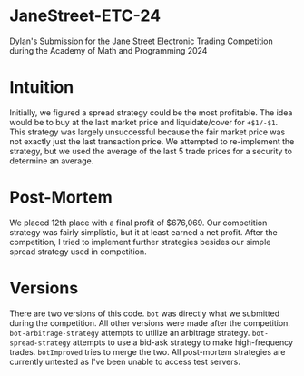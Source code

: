 # JaneStreet-ETC-24
Dylan's Submission for the Jane Street Electronic Trading Competition during the Academy of Math and Programming 2024


# Intuition
Initially, we figured a spread strategy could be the most profitable. The idea would be to buy at the last market price and liquidate/cover for `+$1/-$1`. This strategy was largely unsuccessful because the fair market price was not exactly just the last transaction price. We attempted to re-implement the strategy, but we used the average of the last 5 trade prices for a security to determine an average.

# Post-Mortem
We placed 12th place with a final profit of $676,069. Our competition strategy was fairly simplistic, but it at least earned a net profit. After the competition, I tried to implement further strategies besides our simple spread strategy used in competition.

# Versions
There are two versions of this code. `bot` was directly what we submitted during the competition. All other versions were made after the competition. `bot-arbitrage-strategy` attempts to utilize an arbitrage strategy. `bot-spread-strategy` attempts to use a bid-ask strategy to make high-frequency trades. `botImproved` tries to merge the two. All post-mortem strategies are currently untested as I've been unable to access test servers.
